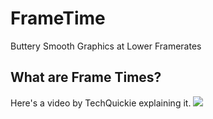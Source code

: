 # FrameTime
Buttery Smooth Graphics at Lower Framerates

## What are Frame Times?

Here's a video by TechQuickie explaining it.
[![](http://img.youtube.com/vi/2-2rwsZ2kSg/0.jpg)](http://www.youtube.com/watch?v=2-2rwsZ2kSg "Why are frame times important?")

